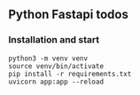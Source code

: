 ## Python Fastapi todos

### Installation and start

```console
python3 -m venv venv
source venv/bin/activate
pip install -r requirements.txt
uvicorn app:app --reload
```
